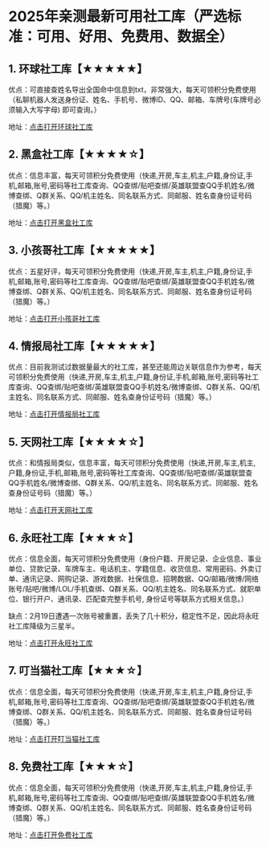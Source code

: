 # 2025年亲测最新可用社工库（严选标准：可用、好用、免费用、数据全）

## 1. 环球社工库【★★★★★】

优点：可直接查姓名导出全国命中信息到txt，非常强大，每天可领积分免费使用（私聊机器人发送身份证、姓名、手机号、微博ID、QQ、邮箱、车牌号(车牌号必须输入大写字母)  即可查询。）

地址：[点击打开环球社工库](https://t.me/huanqiucha_bot?start=MTQ2MzgxMTI1MA==)

## 2. 黑盒社工库【★★★★☆】

优点：信息丰富，每天可领积分免费使用（快递,开房,车主,机主,户籍,身份证,手机,邮箱,账号,密码等社工库查询、QQ查绑/贴吧查绑/英雄联盟查QQ手机姓名/微博查绑、Q群关系、QQ/机主姓名、同名联系方式、同邮服、姓名查身份证号码（猎魔）等。）

地址：[点击打开黑盒社工库](https://t.me/BOXsgkbot?start=0q3I0PY)

## 3. 小孩哥社工库【★★★★★】

优点：五星好评，每天可领积分免费使用（快递,开房,车主,机主,户籍,身份证,手机,邮箱,账号,密码等社工库查询、QQ查绑/贴吧查绑/英雄联盟查QQ手机姓名/微博查绑、Q群关系、QQ/机主姓名、同名联系方式、同邮服、姓名查身份证号码（猎魔）等。）

地址：[点击打开小孩哥社工库](http://t.me/xiaohaigeSGK1_bot?start=DK42J3YiMTliXLP)

## 4. 情报局社工库【★★★★★】

优点：目前我测试过数据量最大的社工库，甚至还能周边关联信息作为参考，每天可领积分免费使用（快递,开房,车主,机主,户籍,身份证,手机,邮箱,账号,密码等社工库查询、QQ查绑/贴吧查绑/英雄联盟查QQ手机姓名/微博查绑、Q群关系、QQ/机主姓名、同名联系方式、同邮服、姓名查身份证号码（猎魔）等。）

地址：[点击打开情报局社工库](https://t.me/QingBaoJuXuanwubot?start=MTQ2MzgxMTI1MA==)

## 5. 天网社工库【★★★★☆】

优点：和情报局类似，信息丰富，每天可领积分免费使用（快递,开房,车主,机主,户籍,身份证,手机,邮箱,账号,密码等社工库查询、QQ查绑/贴吧查绑/英雄联盟查QQ手机姓名/微博查绑、Q群关系、QQ/机主姓名、同名联系方式、同邮服、姓名查身份证号码（猎魔）等。）

地址：[点击打开天网社工库](https://t.me/tianwangchadangTop1_bot?start=MTQ2MzgxMTI1MA==)

## 6. 永旺社工库【★★★☆】

优点：信息全面，每天可领积分免费使用（身份户籍、开房记录、企业信息、事业单位、贷款记录、车牌车主、电话机主、学籍信息、收货信息、常用密码、外卖订单、通讯记录、网购记录、游戏数据、社保信息、招聘数据、QQ/邮箱/微博/网络账号/贴吧/微博/LOL/手机查绑、Q群关系、QQ/机主姓名、同名联系方式、就职单位、银行开户、通讯录、匹配查完整手机号, 身份证号等联系方式相关信息。）

缺点：2月19日遭遇一次账号被重置，丢失了几十积分，稳定性不足，因此将永旺社工库降级为三星半。

地址：[点击打开永旺社工库](https://t.me/AEON_SGKBOT?start=1463811250)

## 7. 叮当猫社工库【★★★☆】

优点：信息全面，每天可领积分免费使用（快递,开房,车主,机主,户籍,身份证,手机,邮箱,账号,密码等社工库查询、QQ查绑/贴吧查绑/英雄联盟查QQ手机姓名/微博查绑、Q群关系、QQ/机主姓名、同名联系方式、同邮服、姓名查身份证号码（猎魔）等。）

地址：[点击打开叮当猫社工库](https://t.me/DingDangCats_Bot?start=39733a20e065ee57)

## 8. 免费社工库【★★★☆】

优点：信息全面，每天可领积分免费使用（快递,开房,车主,机主,户籍,身份证,手机,邮箱,账号,密码等社工库查询、QQ查绑/贴吧查绑/英雄联盟查QQ手机姓名/微博查绑、Q群关系、QQ/机主姓名、同名联系方式、同邮服、姓名查身份证号码（猎魔）等。）

地址：[点击打开免费社工库](https://t.me/GnoranceX_bot?start=o7ijzm)
